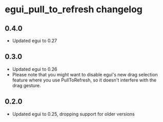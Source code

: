 # egui_pull_to_refresh changelog

## 0.4.0

- Updated egui to 0.27

## 0.3.0

- Updated egui to 0.26
- Please note that you might want to disable egui's new drag selection feature
  where you use PullToRefresh, so it doesn't interfere with the drag gesture.

## 0.2.0

- Updated egui to 0.25, dropping support for older versions